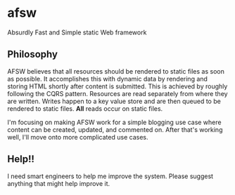 # afsw
Absurdly Fast and Simple static Web framework

## Philosophy
AFSW believes that all resources should be rendered to static files as soon as possible. It accomplishes this with dynamic data by rendering and storing HTML shortly after content is submitted. This is achieved by roughly following the CQRS pattern. Resources are read separately from where they are written. Writes happen to a key value store and are then queued to be rendered to static files. **All** reads occur on static files.

I'm focusing on making AFSW work for a simple blogging use case where content can be created, updated, and commented on. After that's working well, I'll move onto more complicated use cases.

## Help!!
I need smart engineers to help me improve the system. Please suggest anything that might help improve it.
